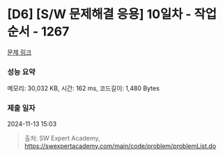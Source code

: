 # [D6] [S/W 문제해결 응용] 10일차 - 작업순서 - 1267 

[문제 링크](https://swexpertacademy.com/main/code/problem/problemDetail.do?contestProbId=AV18TrIqIwUCFAZN) 

### 성능 요약

메모리: 30,032 KB, 시간: 162 ms, 코드길이: 1,480 Bytes

### 제출 일자

2024-11-13 15:03



> 출처: SW Expert Academy, https://swexpertacademy.com/main/code/problem/problemList.do